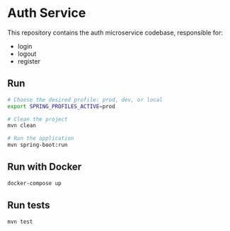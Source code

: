 # Auth Service
This repository contains the auth microservice codebase, responsible for:
- login
- logout
- register

## Run 

```bash
# Choose the desired profile: prod, dev, or local
export SPRING_PROFILES_ACTIVE=prod 

# Clean the project
mvn clean

# Run the application
mvn spring-boot:run
```

## Run with Docker
```bash
docker-compose up
```

## Run tests
```bash
mvn test
